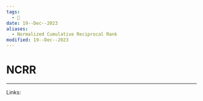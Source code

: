 ```yaml
---
tags:
  - 🌱
date: 19--Dec--2023
aliases:
  - Normalized Cumulative Reciprocal Rank
modified: 19--Dec--2023
---
```

# NCRR


---
Links:

